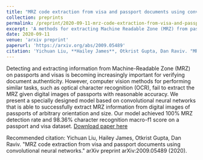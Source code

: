 ```yaml
---
title: "MRZ code extraction from visa and passport documents using convolutional neural networks"
collection: preprints
permalink: /preprint/2020-09-11-mrz-code-extraction-from-visa-and-passport-documents-using-convolutional-neural-networks
excerpt: 'A methods for extracting Machine Readable Zone (MRZ) from passport and visa documents'
date: 2020-09-11
venue: 'arxiv preprint'
paperurl: 'https://arxiv.org/abs/2009.05489'
citation: 'Yichuan Liu, **Hailey James**, Otkrist Gupta, Dan Raviv. "MRZ code extraction from visa and passport documents using convolutional neural networks." arXiv preprint arXiv:2009.05489 (2020).'
---
```

Detecting and extracting information from Machine-Readable Zone (MRZ) on passports and visas is becoming increasingly important for verifying document authenticity. However, computer vision methods for performing similar tasks, such as optical character recognition (OCR), fail to extract the MRZ given digital images of passports with reasonable accuracy. We present a specially designed model based on convolutional neural networks that is able to successfully extract MRZ information from digital images of passports of arbitrary orientation and size. Our model achieved 100% MRZ detection rate and 98.36% character recognition macro-f1 score on a passport and visa dataset.
[Download paper here](https://arxiv.org/pdf/2009.05489)

Recommended citation: Yichuan Liu, Hailey James, Otkrist Gupta, Dan Raviv. "MRZ code extraction from visa and passport documents using convolutional neural networks." arXiv preprint arXiv:2009.05489 (2020).

